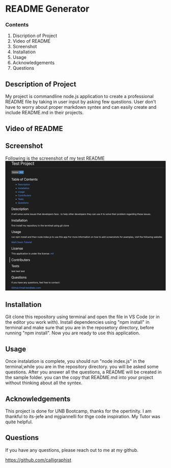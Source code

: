 # README Generator
### Contents

1. Discription of Project
2. Video of README
3. Screenshot
4. Installation 
5. Usage
6. Acknowledgements
7. Questions

## Description of Project
   My project is commandline node.js application to create a professional README file by taking in user input by asking few questions. User don't have to worry about proper markdown syntex and can easily create and include README.md in their projects.

## Video of README



## Screenshot
Following is the screenshot of my test README
![this fullfill all the requirements](./test.png)

## Installation 

Git clone this repository using terminal and open the file in VS Code (or in the editor you work with). Install dependencies using "npm install" in terminal and make sure that you are in the reposetory directory, before running "npm install". Now you are ready to use this application.

## Usage

Once instalation is complete, you should run "node index.js" in the terminal,while you are in the repository directory. 
you will be asked some questions. After you answer all the questions, a README will be created in the sample folder. 
you can the copy that README.md into your project without thinking about all the syntex.

## Acknowledgements

This project is done for UNB Bootcamp, thanks for the opertinity. I am thankful to its-jefe and mjgiannelli for thge code inspiration. My Tutor was quite helpful.


## Questions

If you have any questions, please reach out to me at my github.

https://github.com/calligraphist

